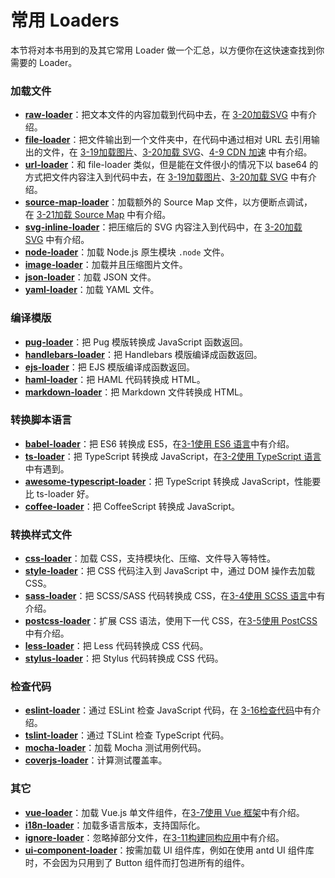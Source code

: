 # 常用 Loaders

本节将对本书用到的及其它常用 Loader 做一个汇总，以方便你在这快速查找到你需要的 Loader。

### 加载文件

*   **[raw-loader](https://github.com/webpack-contrib/raw-loader)**：把文本文件的内容加载到代码中去，在 [3-20加载SVG](../chapter3/quarter3-20.html) 中有介绍。
*   **[file-loader](https://github.com/webpack-contrib/file-loader)**：把文件输出到一个文件夹中，在代码中通过相对 URL 去引用输出的文件，在 [3-19加载图片](../chapter3/quarter3-19.html)、[3-20加载 SVG](../chapter3/quarter3-20.html)、[4-9 CDN 加速](../chapter4/quarte4-9.html) 中有介绍。
*   **[url-loader](https://github.com/webpack-contrib/url-loader)**：和 file-loader 类似，但是能在文件很小的情况下以 base64 的方式把文件内容注入到代码中去，在 [3-19加载图片](../chapter3/quarter3-19.html)、[3-20加载 SVG](../chapter3/quarter3-20.html) 中有介绍。
*   **[source-map-loader](https://github.com/webpack-contrib/source-map-loader)**：加载额外的 Source Map 文件，以方便断点调试，在 [3-21加载 Source Map](../chapter3/quarter3-21.html) 中有介绍。
*   **[svg-inline-loader](https://github.com/webpack-contrib/svg-inline-loader)**：把压缩后的 SVG 内容注入到代码中，在 [3-20加载 SVG](../chapter3/quarter3-20.html) 中有介绍。
*   **[node-loader](https://github.com/webpack-contrib/node-loader)**：加载 Node.js 原生模块 `.node` 文件。
*   **[image-loader](https://github.com/tcoopman/image-webpack-loader)**：加载并且压缩图片文件。
*   **[json-loader](https://github.com/webpack-contrib/json-loader)**：加载 JSON 文件。
*   **[yaml-loader](https://github.com/okonet/yaml-loader)**：加载 YAML 文件。

### 编译模版

*   **[pug-loader](https://github.com/pugjs/pug-loader)**：把 Pug 模版转换成 JavaScript 函数返回。
*   **[handlebars-loader](https://github.com/pcardune/handlebars-loader)**：把 Handlebars 模版编译成函数返回。
*   **[ejs-loader](https://github.com/okonet/ejs-loader)**：把 EJS 模版编译成函数返回。
*   **[haml-loader](https://github.com/AlexanderPavlenko/haml-loader)**：把 HAML 代码转换成 HTML。
*   **[markdown-loader](https://github.com/peerigon/markdown-loader)**：把 Markdown 文件转换成 HTML。

### 转换脚本语言

*   **[babel-loader](https://github.com/babel/babel-loader)**：把 ES6 转换成 ES5，在[3-1使用 ES6 语言](../chapter3/quarter3-1.html)中有介绍。
*   **[ts-loader](https://github.com/TypeStrong/ts-loader)**：把 TypeScript 转换成 JavaScript，在[3-2使用 TypeScript 语言](../chapter3/quarter3-2.html)中有遇到。
*   **[awesome-typescript-loader](https://github.com/s-panferov/awesome-typescript-loader)**：把 TypeScript 转换成 JavaScript，性能要比 ts-loader 好。
*   **[coffee-loader](https://github.com/webpack-contrib/coffee-loader)**：把 CoffeeScript 转换成 JavaScript。

### 转换样式文件

*   **[css-loader](https://github.com/webpack-contrib/css-loader)**：加载 CSS，支持模块化、压缩、文件导入等特性。
*   **[style-loader](https://github.com/webpack-contrib/style-loader)**：把 CSS 代码注入到 JavaScript 中，通过 DOM 操作去加载 CSS。
*   **[sass-loader](https://github.com/webpack-contrib/sass-loader)**：把 SCSS/SASS 代码转换成 CSS，在[3-4使用 SCSS 语言](../chapter3/quarter3-4.html)中有介绍。
*   **[postcss-loader](https://github.com/postcss/postcss-loader)**：扩展 CSS 语法，使用下一代 CSS，在[3-5使用 PostCSS](../chapter3/quarter3-5.html)中有介绍。
*   **[less-loader](https://github.com/webpack-contrib/less-loader)**：把 Less 代码转换成 CSS 代码。
*   **[stylus-loader](https://github.com/shama/stylus-loader)**：把 Stylus 代码转换成 CSS 代码。

### 检查代码

*   **[eslint-loader](https://github.com/MoOx/eslint-loader)**：通过 ESLint 检查 JavaScript 代码，在 [3-16检查代码](http://webpack.wuhaolin.cn/3%E5%AE%9E%E6%88%98/3-16%E6%A3%80%E6%9F%A5%E4%BB%A3%E7%A0%81.html)中有介绍。
*   **[tslint-loader](https://github.com/wbuchwalter/tslint-loader)**：通过 TSLint 检查 TypeScript 代码。
*   **[mocha-loader](https://github.com/webpack-contrib/mocha-loader)**：加载 Mocha 测试用例代码。
*   **[coverjs-loader](https://github.com/webpack-contrib/coverjs-loader)**：计算测试覆盖率。

### 其它

*   **[vue-loader](https://github.com/vuejs/vue-loader)**：加载 Vue.js 单文件组件，在[3-7使用 Vue 框架](http://webpack.wuhaolin.cn/3%E5%AE%9E%E6%88%98/3-7%E4%BD%BF%E7%94%A8Vue%E6%A1%86%E6%9E%B6.html)中有介绍。
*   **[i18n-loader](https://github.com/webpack-contrib/i18n-loader)**：加载多语言版本，支持国际化。
*   **[ignore-loader](https://github.com/cherrry/ignore-loader)**：忽略掉部分文件，在[3-11构建同构应用](http://webpack.wuhaolin.cn/3%E5%AE%9E%E6%88%98/3-11%E6%9E%84%E5%BB%BA%E5%90%8C%E6%9E%84%E5%BA%94%E7%94%A8.html)中有介绍。
*   **[ui-component-loader](https://github.com/gwuhaolin/ui-component-loader)**：按需加载 UI 组件库，例如在使用 antd UI 组件库时，不会因为只用到了 Button 组件而打包进所有的组件。





